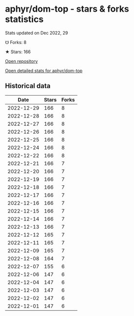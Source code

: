 # aphyr/dom-top - stars & forks statistics

Stats updated on Dec 2022, 29

☋ Forks: 8

★ Stars: 166

[Open repository](https://github.com/aphyr/dom-top)

[Open detailed stats for aphyr/dom-top](https://reviewgithub.com/rep/aphyr/dom-top)

## Historical data
| Date | Stars | Forks |
|------|-------|-------|
| 2022-12-29 | 166 | 8 | 
| 2022-12-28 | 166 | 8 | 
| 2022-12-27 | 166 | 8 | 
| 2022-12-26 | 166 | 8 | 
| 2022-12-25 | 166 | 8 | 
| 2022-12-24 | 166 | 8 | 
| 2022-12-22 | 166 | 8 | 
| 2022-12-21 | 166 | 7 | 
| 2022-12-20 | 166 | 7 | 
| 2022-12-19 | 166 | 7 | 
| 2022-12-18 | 166 | 7 | 
| 2022-12-17 | 166 | 7 | 
| 2022-12-16 | 166 | 7 | 
| 2022-12-15 | 166 | 7 | 
| 2022-12-14 | 166 | 7 | 
| 2022-12-13 | 166 | 7 | 
| 2022-12-12 | 165 | 7 | 
| 2022-12-11 | 165 | 7 | 
| 2022-12-09 | 165 | 7 | 
| 2022-12-08 | 164 | 7 | 
| 2022-12-07 | 155 | 6 | 
| 2022-12-06 | 147 | 6 | 
| 2022-12-04 | 147 | 6 | 
| 2022-12-03 | 147 | 6 | 
| 2022-12-02 | 147 | 6 | 
| 2022-12-01 | 147 | 6 | 

